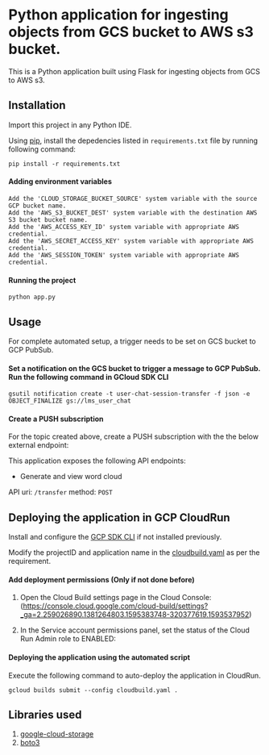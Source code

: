 # Python application for ingesting objects from GCS bucket to AWS s3 bucket.

This is a Python application built using Flask for ingesting objects from GCS to AWS s3.


## Installation

Import this project in any Python IDE.

Using [pip](https://pypi.org/project/pip/), install the depedencies listed in `requirements.txt` file by running following command:

```
pip install -r requirements.txt
```

#### Adding environment variables
```
Add the 'CLOUD_STORAGE_BUCKET_SOURCE' system variable with the source GCP bucket name.
Add the 'AWS_S3_BUCKET_DEST' system variable with the destination AWS S3 bucket bucket name.
Add the 'AWS_ACCESS_KEY_ID' system variable with appropriate AWS credential.
Add the 'AWS_SECRET_ACCESS_KEY' system variable with appropriate AWS credential.
Add the 'AWS_SESSION_TOKEN' system variable with appropriate AWS credential.
```

#### Running the project
```
python app.py
```

## Usage

For complete automated setup, a trigger needs to be set on GCS bucket to GCP PubSub.

#### Set a notification on the GCS bucket to trigger a message to GCP PubSub. Run the following command in GCloud SDK CLI
```
gsutil notification create -t user-chat-session-transfer -f json -e OBJECT_FINALIZE gs://lms_user_chat
```

#### Create a PUSH subscription

For the topic created above, create a PUSH subscription with the the below external endpoint:

This application exposes the following API endpoints: 

- Generate and view word cloud
 
API uri: `/transfer` method: `POST`
 


## Deploying the application in GCP CloudRun


Install and configure the [GCP SDK CLI](https://cloud.google.com/sdk) if not installed previously.

Modify the projectID and application name in the [cloudbuild.yaml](./cloudbuild.yaml) as per the requirement.

#### Add deployment permissions (Only if not done before)

1. Open the Cloud Build settings page in the Cloud Console:
(https://console.cloud.google.com/cloud-build/settings?_ga=2.259026890.1381264803.1595383748-320377619.1593537952)

2. In the Service account permissions panel, set the status of the Cloud Run Admin role to ENABLED:

#### Deploying the application using the automated script
Execute the following command to auto-deploy the application in CloudRun.
```
gcloud builds submit --config cloudbuild.yaml .
```


## Libraries used

1) [google-cloud-storage](https://pypi.org/project/google-cloud-storage/)
2) [boto3](https://pypi.org/project/boto3/)